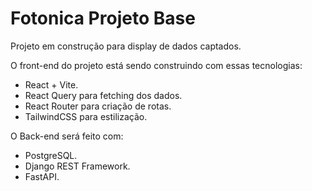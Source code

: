 # Fotonica Projeto Base

Projeto em construção para display de dados captados.

O front-end do projeto está sendo construindo com essas tecnologias:

- React + Vite.
- React Query para fetching dos dados.
- React Router para criação de rotas.
- TailwindCSS para estilização.

O Back-end será feito com:

- PostgreSQL.
- Django REST Framework.
- FastAPI.
